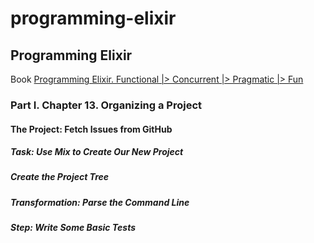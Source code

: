# programming-elixir


## Programming Elixir
Book [Programming Elixir. Functional |> Concurrent |> Pragmatic |> Fun](https://pragprog.com/book/elixir/programming-elixir)

### Part I. Chapter 13. Organizing a Project

#### The Project: Fetch Issues from GitHub

##### Task: Use Mix to Create Our New Project
##### Create the Project Tree
##### Transformation: Parse the Command Line
##### Step: Write Some Basic Tests
